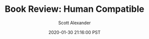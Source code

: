 ---
layout: podcast
title: "Book Review: Human Compatible"
author: Scott Alexander
description: https://slatestarcodex.com/2020/01/30/book-review-human-compatible/
date: 2020-01-30 21:16:00 PST
length: 6520913
duration: 1630
guid: book-review-human-compatible
---